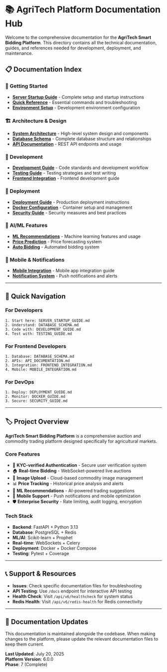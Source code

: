 # 📚 AgriTech Platform Documentation Hub

Welcome to the comprehensive documentation for the **AgriTech Smart Bidding Platform**. This directory contains all the technical documentation, guides, and references needed for development, deployment, and maintenance.

## 📋 **Documentation Index**

### 🚀 **Getting Started**
- **[Server Startup Guide](./SERVER_STARTUP_GUIDE.md)** - Complete setup and startup instructions
- **[Quick Reference](./QUICK_REFERENCE.md)** - Essential commands and troubleshooting
- **[Environment Setup](./ENVIRONMENT_SETUP.md)** - Development environment configuration

### 🏗️ **Architecture & Design**
- **[System Architecture](./SYSTEM_ARCHITECTURE.md)** - High-level system design and components
- **[Database Schema](./DATABASE_SCHEMA.md)** - Complete database structure and relationships
- **[API Documentation](./API_DOCUMENTATION.md)** - REST API endpoints and usage

### 🔧 **Development**
- **[Development Guide](./DEVELOPMENT_GUIDE.md)** - Code standards and development workflow
- **[Testing Guide](./TESTING_GUIDE.md)** - Testing strategies and test writing
- **[Frontend Integration](./FRONTEND_INTEGRATION.md)** - Frontend development guide

### 🐳 **Deployment**
- **[Deployment Guide](./DEPLOYMENT_GUIDE.md)** - Production deployment instructions
- **[Docker Configuration](./DOCKER_GUIDE.md)** - Container setup and management
- **[Security Guide](./SECURITY_GUIDE.md)** - Security measures and best practices

### 🤖 **AI/ML Features**
- **[ML Recommendations](./ML_RECOMMENDATIONS.md)** - Machine learning features and usage
- **[Price Prediction](./PRICE_PREDICTION.md)** - Price forecasting system
- **[Auto Bidding](./AUTO_BIDDING.md)** - Automated bidding system

### 📱 **Mobile & Notifications**
- **[Mobile Integration](./MOBILE_INTEGRATION.md)** - Mobile app integration guide
- **[Notification System](./NOTIFICATION_SYSTEM.md)** - Push notifications and alerts

---

## 🎯 **Quick Navigation**

### **For Developers**
```
1. Start here: SERVER_STARTUP_GUIDE.md
2. Understand: DATABASE_SCHEMA.md
3. Code with: DEVELOPMENT_GUIDE.md
4. Test with: TESTING_GUIDE.md
```

### **For Frontend Developers**
```
1. Database: DATABASE_SCHEMA.md
2. APIs: API_DOCUMENTATION.md
3. Integration: FRONTEND_INTEGRATION.md
4. Mobile: MOBILE_INTEGRATION.md
```

### **For DevOps**
```
1. Deploy: DEPLOYMENT_GUIDE.md
2. Monitor: DOCKER_GUIDE.md
3. Secure: SECURITY_GUIDE.md
```

---

## 🏷️ **Project Overview**

**AgriTech Smart Bidding Platform** is a comprehensive auction and commodity trading platform designed specifically for agricultural markets. 

### **Core Features**
- 🔐 **KYC-verified Authentication** - Secure user verification system
- 🏠 **Real-time Bidding** - WebSocket-powered live auctions
- 📸 **Image Upload** - Cloud-based commodity image management
- 📊 **Price Tracking** - Historical price analysis and alerts
- 🤖 **ML Recommendations** - AI-powered trading suggestions
- 📱 **Mobile Support** - Push notifications and mobile optimization
- 🛡️ **Enterprise Security** - Rate limiting, audit logging, encryption

### **Tech Stack**
- **Backend**: FastAPI + Python 3.13
- **Database**: PostgreSQL + Redis
- **ML/AI**: Scikit-learn + Prophet
- **Real-time**: WebSockets + Celery
- **Deployment**: Docker + Docker Compose
- **Testing**: Pytest + Coverage

---

## 📞 **Support & Resources**

- **Issues**: Check specific documentation files for troubleshooting
- **API Testing**: Use `/docs` endpoint for interactive API testing
- **Health Check**: Visit `/api/v6/healthcheck` for system status
- **Redis Health**: Visit `/api/v6/redis-health` for Redis connectivity

---

## 🔄 **Documentation Updates**

This documentation is maintained alongside the codebase. When making changes to the platform, please update the relevant documentation files to keep them current.

**Last Updated**: July 20, 2025  
**Platform Version**: 6.0.0  
**Phase**: 7 (Complete)
